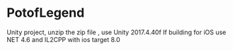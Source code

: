 # PotofLegend
Unity project, unzip the zip file , use Unity 2017.4.40f
If building for iOS use NET 4.6 and IL2CPP with ios target 8.0